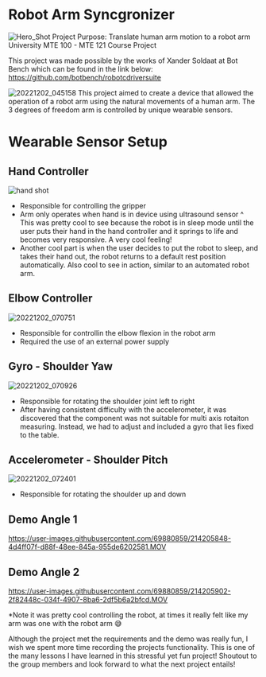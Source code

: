# Robot Arm Syncgronizer
![Hero_Shot](https://user-images.githubusercontent.com/69880859/214206669-7a899684-68eb-4cd2-ad90-e297770b5580.jpg)
Project Purpose: Translate human arm motion to a robot arm
University MTE 100 - MTE 121 Course Project

This project was made possible by the works of Xander Soldaat at Bot Bench which can be found in the link below:
https://github.com/botbench/robotcdriversuite

![20221202_045158](https://user-images.githubusercontent.com/69880859/214206731-0ada67b8-57a4-4f63-b3bc-e4304852e3de.jpg)
This project aimed to create a device that allowed the operation of a robot arm using the natural movements of a human arm. The 3 degrees of freedom arm is controlled by unique wearable sensors.



# Wearable Sensor Setup

## Hand Controller
![hand shot](https://user-images.githubusercontent.com/69880859/214206983-d9e0ca70-df66-4dce-b4d5-ccbf8f15b145.jpg)
- Responsible for controlling the gripper
- Arm only operates when hand is in device using ultrasound sensor
   ^ This was pretty cool to see because the robot is in sleep mode until the user puts their hand in the hand controller and it springs to life and becomes very responsive. A very cool feeling!
- Another cool part is when the user decides to put the robot to sleep, and takes their hand out, the robot returns to a default rest position automatically. Also cool to see in action, similar to an automated robot arm.

## Elbow Controller
![20221202_070751](https://user-images.githubusercontent.com/69880859/214206743-221d6c90-0c2a-488c-ad58-39134511b6f6.jpg)
- Responsible for controllin the elbow flexion in the robot arm
- Required the use of an external power supply

## Gyro - Shoulder Yaw
![20221202_070926](https://user-images.githubusercontent.com/69880859/214206764-7d07df9d-23f4-4035-82e2-367859ae875b.jpg)
- Responsible for rotating the shoulder joint left to right
- After having consistent difficulty with the accelerometer, it was discovered that the component was not suitable for multi axis rotaiton measuring. Instead, we had to adjust and included a gyro that lies fixed to the table.

## Accelerometer - Shoulder Pitch
![20221202_072401](https://user-images.githubusercontent.com/69880859/214206773-774e6d42-41d8-40cf-9684-6eefc3411d50.jpg)
- Responsible for rotating the shoulder up and down

## Demo Angle 1
https://user-images.githubusercontent.com/69880859/214205848-4d4ff07f-d88f-48ee-845a-955de6202581.MOV

## Demo Angle 2
https://user-images.githubusercontent.com/69880859/214205902-2f82448c-034f-4907-8ba6-2df5b6a2bfcd.MOV

*Note it was pretty cool controlling the robot, at times it really felt like my arm was one with the robot arm 😅

Although the project met the requirements and the demo was really fun, I wish we spent more time recording the projects functionality. This is one of the many lessons I have learned in this stressful yet fun project! Shoutout to the group members and look forward to what the next project entails!

